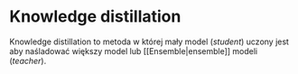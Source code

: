 # Knowledge distillation
Knowledge distillation to metoda w której mały model (*student*) uczony jest aby naśladować większy model lub [[Ensemble|ensemble]] modeli (*teacher*).